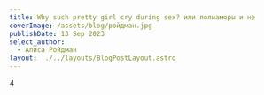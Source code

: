 ```yaml
---
title: Why such pretty girl cry during sex? или полиаморы и не
coverImage: /assets/blog/ройдман.jpg
publishDate: 13 Sep 2023
select_author:
  - Алиса Ройдман
layout: ../../layouts/BlogPostLayout.astro
---
```

4